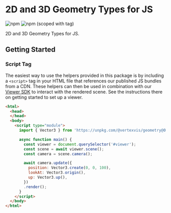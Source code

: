 <!-- DO NOT EDIT THE README.md DIRECTLY. THIS FILE IS AUTO-GENERATED. -->
<!-- INSTEAD EDIT README.template.md -->

# 2D and 3D Geometry Types for JS

![npm](https://img.shields.io/npm/v/@vertexvis/geometry)
![npm (scoped with tag)](https://img.shields.io/npm/v/@vertexvis/viewer/canary)

2D and 3D Geometry Types for JS.

## Getting Started

### Script Tag

The easiest way to use the helpers provided in this package is by including a `<script>`
tag in your HTML file that references our published JS bundles from a CDN. These helpers
can then be used in combination with our [Viewer SDK](https://www.npmjs.com/package/@vertexvis/viewer)
to interact with the rendered scene. See the instructions there on getting started to set up a
viewer.

```html
<html>
  <head>
  </head>
  <body>
    <script type="module">
      import { Vector3 } from 'https://unpkg.com/@vertexvis/geometry@0.15.0/dist/cdn/bundle.esm.js';

      async function main() {
        const viewer = document.querySelector('#viewer');
        const scene = await viewer.scene();
        const camera = scene.camera();

        await camera.update({
          position: Vector3.create(0, 0, 100),
          lookAt: Vector3.origin(),
          up: Vector3.up(),
        })
        .render();
      }
    </script>
  </body>
</html>
```
